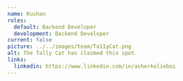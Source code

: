 ```yaml
---
name: Kushan
roles:
  default: Backend Developer
  development: Backend Developer
current: false
picture: ../../images/team/Ta11yCat.png
alt: The Tally Cat has claimed this spot.
links:
  linkedin: https://www.linkedin.com/in/asherkolieboi
---
```

